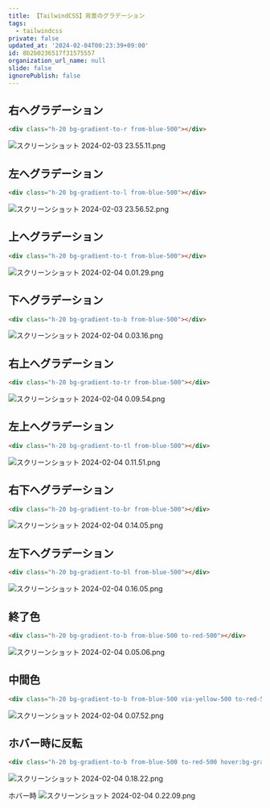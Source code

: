 ```yaml
---
title: 【TailwindCSS】背景のグラデーション
tags:
  - tailwindcss
private: false
updated_at: '2024-02-04T00:23:39+09:00'
id: 8b2b0236517f31575557
organization_url_name: null
slide: false
ignorePublish: false
---
```

## 右へグラデーション

```html
<div class="h-20 bg-gradient-to-r from-blue-500"></div>
```

![スクリーンショット 2024-02-03 23.55.11.png](https://qiita-image-store.s3.ap-northeast-1.amazonaws.com/0/2342443/234af28b-75ba-4ce1-1cbd-d384ef16b1c0.png)

## 左へグラデーション

```html
<div class="h-20 bg-gradient-to-l from-blue-500"></div>
```

![スクリーンショット 2024-02-03 23.56.52.png](https://qiita-image-store.s3.ap-northeast-1.amazonaws.com/0/2342443/0f6c8163-b736-cd81-933e-35c4d7741c7e.png)

## 上へグラデーション

```html
<div class="h-20 bg-gradient-to-t from-blue-500"></div>
```

![スクリーンショット 2024-02-04 0.01.29.png](https://qiita-image-store.s3.ap-northeast-1.amazonaws.com/0/2342443/d3e7bc88-acb2-e499-f127-e7c520f29284.png)

## 下へグラデーション

```html
<div class="h-20 bg-gradient-to-b from-blue-500"></div>
```

![スクリーンショット 2024-02-04 0.03.16.png](https://qiita-image-store.s3.ap-northeast-1.amazonaws.com/0/2342443/877d5c36-70b7-cab9-4f2e-9e0a6a80af08.png)

## 右上へグラデーション

```html
<div class="h-20 bg-gradient-to-tr from-blue-500"></div>
```

![スクリーンショット 2024-02-04 0.09.54.png](https://qiita-image-store.s3.ap-northeast-1.amazonaws.com/0/2342443/fb809d4a-fc45-7163-f9c8-8263eb17579a.png)

## 左上へグラデーション

```html
<div class="h-20 bg-gradient-to-tl from-blue-500"></div>
```

![スクリーンショット 2024-02-04 0.11.51.png](https://qiita-image-store.s3.ap-northeast-1.amazonaws.com/0/2342443/65b4c53e-3a71-7d46-459e-e19ce5dd8886.png)

## 右下へグラデーション

```html
<div class="h-20 bg-gradient-to-br from-blue-500"></div>
```

![スクリーンショット 2024-02-04 0.14.05.png](https://qiita-image-store.s3.ap-northeast-1.amazonaws.com/0/2342443/4a826655-d357-6542-9cad-a89f0b64c0c2.png)

## 左下へグラデーション

```html
<div class="h-20 bg-gradient-to-bl from-blue-500"></div>
```

![スクリーンショット 2024-02-04 0.16.05.png](https://qiita-image-store.s3.ap-northeast-1.amazonaws.com/0/2342443/9d540949-e50f-ac92-076b-a81d813f5ca5.png)


## 終了色

```html
<div class="h-20 bg-gradient-to-b from-blue-500 to-red-500"></div>
```

![スクリーンショット 2024-02-04 0.05.06.png](https://qiita-image-store.s3.ap-northeast-1.amazonaws.com/0/2342443/eae07922-bc2b-d806-608b-52576f09ad77.png)


## 中間色

```html
<div class="h-20 bg-gradient-to-b from-blue-500 via-yellow-500 to-red-500"></div>
```

![スクリーンショット 2024-02-04 0.07.52.png](https://qiita-image-store.s3.ap-northeast-1.amazonaws.com/0/2342443/47b4d51f-aef6-b917-d231-9dc641581a74.png)

## ホバー時に反転

```html
<div class="h-20 bg-gradient-to-b from-blue-500 to-red-500 hover:bg-gradient-to-t"></div>
```

![スクリーンショット 2024-02-04 0.18.22.png](https://qiita-image-store.s3.ap-northeast-1.amazonaws.com/0/2342443/53e4320b-9287-03d8-fa38-26207158e3c6.png)

ホバー時
![スクリーンショット 2024-02-04 0.22.09.png](https://qiita-image-store.s3.ap-northeast-1.amazonaws.com/0/2342443/f71cc83b-ed57-55ab-04ba-7fe1704c9082.png)

